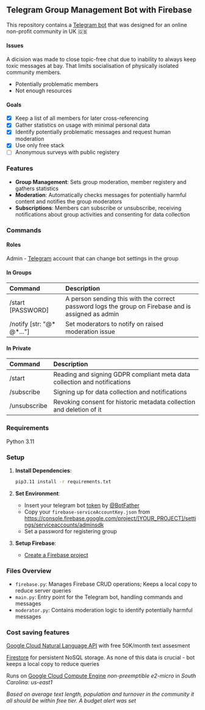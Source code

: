 ## Telegram Group Management Bot with Firebase

This repository contains a [Telegram bot](https://core.telegram.org/bots) that was designed for an online non-profit community in UK 🇬🇧

#### Issues
A dicision was made to close topic-free chat due to inability to always keep toxic messages at bay. That limits socialisation of physically isolated community members.
- Potentially problematic members
- Not enough resources
  
#### Goals
- [x] Keep a list of all members for later cross-referencing
- [x] Gather statistics on usage with minimal personal data
- [x] Identify potentially problematic messages and request human moderation
- [x] Use only free stack
- [ ] Anonymous surveys with public registery

### Features

- **Group Management**: Sets group moderation, member registery and gathers statistics
- **Moderation**: Automatically checks messages for potentially harmful content and notifies the group moderators
- **Subscriptions**: Members can subscribe or unsubscribe, receiving notifications about group activities and consenting for data collection

### Commands
#### Roles
Admin - [Telegram](https://telegram.org) account that can change bot settings in the group

#### In Groups
| Command      |    Description     |
| :----------- | :----- |
| /start [PASSWORD] | A person sending this with the correct password logs the group on Firebase and is assigned as admin |
| /notify [str: "@* @*..."]        | Set moderators to notify on raised moderation issue         |

#### In Private  
| Command      |    Description          |
| :----------- | :------------ |
| /start | Reading and signing GDPR compliant meta data collection and notifications |
| /subscribe         | Signing up for data collection and notifications         |
| /unsubscribe         | Revoking consent for historic metadata collection and deletion of it        |


### Requirements
Python 3.11

### Setup

1. **Install Dependencies**:
   ```bash
   pip3.11 install -r requirements.txt
   ```
1. **Set Environment**:
   - Insert your telegram bot [token](https://core.telegram.org/bots/tutorial#obtain-your-bot-token) by [@BotFather](https://telegram.me/BotFather)
   - Copy your `firebase-serviceAccountKey.json` from https://console.firebase.google.com/project/[YOUR_PROJECT]/settings/serviceaccounts/adminsdk
   - Set a password for registering group

3. **Setup Firebase**: 
   - [Create a Firebase project](https://console.firebase.google.com)
  
### Files Overview

- `firebase.py`: Manages Firebase CRUD operations; Keeps a local copy to reduce server queries
- `main.py`: Entry point for the Telegram bot, handling commands and messages
- `moderator.py`: Contains moderation logic to identify potentially harmful messages

    
### Cost saving features
[Google Cloud Natural Language API](https://cloud.google.com/natural-language/pricing) with free 50K/month text assesment

[Firestore](https://cloud.google.com/firestore/pricing) for persistent NoSQL storage. As none of this data is crucial - bot keeps a local copy to reduce queries

Runs on [Google Cloud Compute Engine](https://cloud.google.com/free/docs/free-cloud-features#compute) *non-preemptible e2-micro* in *South Carolina: us-east1*

*Based on average text length, population and turnover in the community it all should be within free tier. A budget alert was set*
